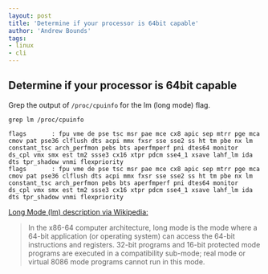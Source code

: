 ```yaml
---
layout: post
title: 'Determine if your processor is 64bit capable'
author: 'Andrew Bounds'
tags:
- linux
- cli
---
```


## Determine if your processor is 64bit capable

Grep the output of `/proc/cpuinfo` for the lm (long mode) flag.

```shell
grep lm /proc/cpuinfo

flags       : fpu vme de pse tsc msr pae mce cx8 apic sep mtrr pge mca cmov pat pse36 clflush dts acpi mmx fxsr sse sse2 ss ht tm pbe nx lm constant_tsc arch_perfmon pebs bts aperfmperf pni dtes64 monitor ds_cpl vmx smx est tm2 ssse3 cx16 xtpr pdcm sse4_1 xsave lahf_lm ida dts tpr_shadow vnmi flexpriority
flags       : fpu vme de pse tsc msr pae mce cx8 apic sep mtrr pge mca cmov pat pse36 clflush dts acpi mmx fxsr sse sse2 ss ht tm pbe nx lm constant_tsc arch_perfmon pebs bts aperfmperf pni dtes64 monitor ds_cpl vmx smx est tm2 ssse3 cx16 xtpr pdcm sse4_1 xsave lahf_lm ida dts tpr_shadow vnmi flexpriority
```

[Long Mode (lm) description via Wikipedia:](http://en.wikipedia.org/wiki/Long_mode)

>In the x86-64 computer architecture, long mode is the mode where a 64-bit application (or operating system) can access the 64-bit instructions and registers. 32-bit programs and 16-bit protected mode programs are executed in a compatibility sub-mode; real mode or virtual 8086 mode programs cannot run in this mode.
